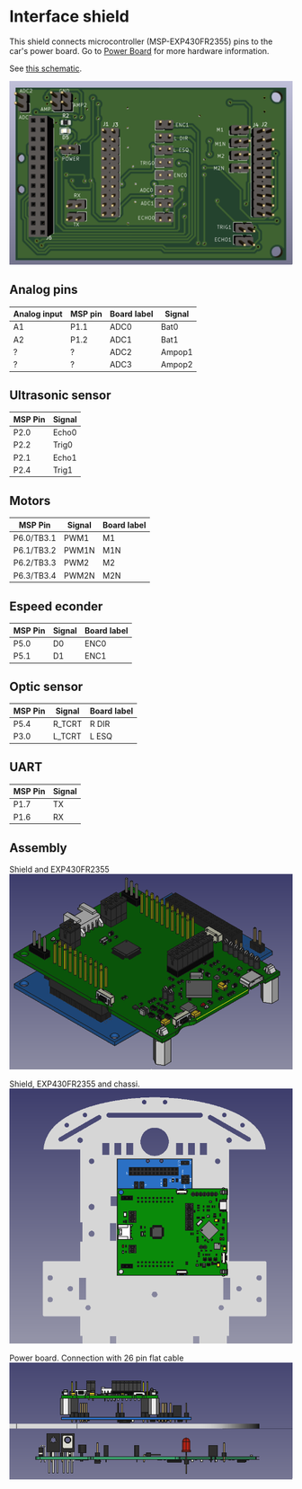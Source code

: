 # Interface shield

This shield connects microcontroller (MSP-EXP430FR2355) pins to the car's power board. Go to [Power Board](https://github.com/xtarke/avrlibs/tree/master/shields/carrinho_potencia) for more hardware information.

See [this schematic](schematic.pdf).

![Board](./board.png)

## Analog pins

| Analog input  | MSP pin  | Board label  | Signal |
| ------------- | -------- | ------------ | ------ |
| A1            | P1.1     |   ADC0       | Bat0   |
| A2            | P1.2     |   ADC1       | Bat1   |
| ?             |  ?       |   ADC2       | Ampop1 |
| ?             |  ?       |   ADC3       | Ampop2 |

## Ultrasonic sensor

| MSP Pin | Signal|
| ------- | ------|
| P2.0    | Echo0 |
| P2.2    | Trig0 |
| P2.1    | Echo1 |
| P2.4    | Trig1 |

## Motors

| MSP Pin    | Signal|  Board label |
| ---------- | ------| ------------ |
| P6.0/TB3.1 | PWM1  |  M1          |
| P6.1/TB3.2 | PWM1N |  M1N         |
| P6.2/TB3.3 | PWM2  |  M2          |
| P6.3/TB3.4 | PWM2N |  M2N         |

## Espeed econder

| MSP Pin | Signal |  Board label |
| ------- | ------ | ------------ |
| P5.0    | D0     | ENC0         |
| P5.1    | D1     | ENC1         |

## Optic sensor

| MSP Pin | Signal | Board label |
| ------- | ------ | ----------- |
| P5.4    | R_TCRT | R DIR       |
| P3.0    | L_TCRT | L ESQ       |


## UART

| MSP Pin | Signal |
| ------- | ------ |
| P1.7    | TX     |
| P1.6    | RX     |

## Assembly

Shield and EXP430FR2355 ![Shield Board](./mount_02.png)

Shield, EXP430FR2355 and chassi. ![Shield Board](./mount_01.png)

Power board. Connection with 26 pin flat cable ![Shield Board](./mount_03.png)

